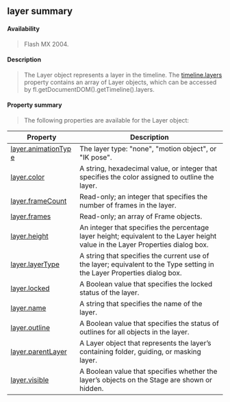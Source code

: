 ## layer summary

#### Availability

> Flash MX 2004.

#### Description

> The Layer object represents a layer in the timeline. The [timeline.layers](#_bookmark1066) property contains an array of Layer objects, which can be accessed by fl.getDocumentDOM().getTimeline().layers.

#### Property summary

> The following properties are available for the Layer object:

| **Property**                                                         | **Description**                                                                                                                 |
|----------------------------------------------------------------------|---------------------------------------------------------------------------------------------------------------------------------|
| [layer.animationTyp](#layer.animationType) [e](#layer.animationType) | The layer type: "none", "motion object", or "IK pose".                                                                          |
| [layer.color](#_bookmark682)                                         | A string, hexadecimal value, or integer that specifies the color assigned to outline the layer.                                 |
| [layer.frameCount](#_bookmark683)                                    | Read-only; an integer that specifies the number of frames in the layer.                                                         |
| [layer.frames](#_bookmark684)                                        | Read-only; an array of Frame objects.                                                                                           |
| [layer.height](#_bookmark685)                                        | An integer that specifies the percentage layer height; equivalent to the Layer height value in the Layer Properties dialog box. |
| [layer.layerType](#_bookmark686)                                     | A string that specifies the current use of the layer; equivalent to the Type setting in the Layer Properties dialog box.        |
| [layer.locked](#_bookmark687)                                        | A Boolean value that specifies the locked status of the layer.                                                                  |
| [layer.name](#_bookmark688)                                          | A string that specifies the name of the layer.                                                                                  |
| [layer.outline](#_bookmark689)                                       | A Boolean value that specifies the status of outlines for all objects in the layer.                                             |
| [layer.parentLayer](#_bookmark690)                                   | A Layer object that represents the layer’s containing folder, guiding, or masking layer.                                        |
| [layer.visible](#_bookmark691)                                       | A Boolean value that specifies whether the layer’s objects on the Stage are shown or hidden.                                    |

<span id="layer.animationType" class="anchor"></span>
